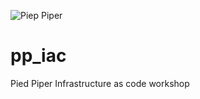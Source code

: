 ![Piep Piper](https://vignette.wikia.nocookie.net/silicon-valley/images/e/ed/Pied_Piper_Dick_Logo.jpg/revision/latest?cb=20160728155814)
# pp_iac
Pied Piper Infrastructure as code workshop
